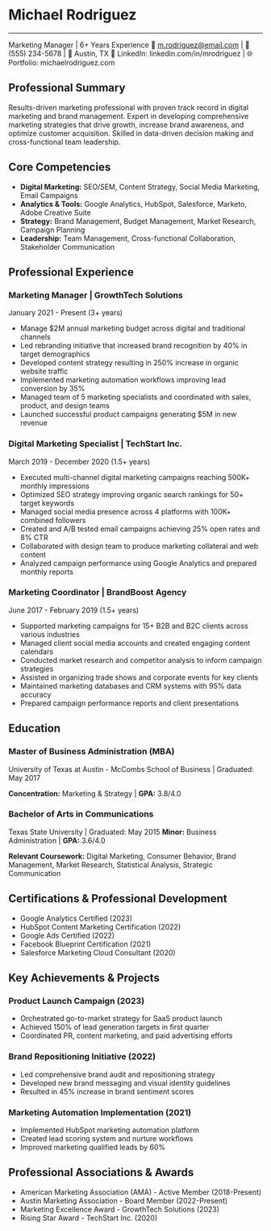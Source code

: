 # Michael Rodriguez

---

Marketing Manager | 6+ Years Experience 📧 m.rodriguez@email.com | 📱 (555) 234-5678 | 📍 Austin, TX 💼 LinkedIn: linkedin.com/in/mrodriguez | 🌐 Portfolio: michaelrodriguez.com

## Professional Summary

Results-driven marketing professional with proven track record in digital marketing and brand management. Expert in developing comprehensive marketing strategies that drive growth, increase brand awareness, and optimize customer acquisition. Skilled in data-driven decision making and cross-functional team leadership.

## Core Competencies

- **Digital Marketing:** SEO/SEM, Content Strategy, Social Media Marketing, Email Campaigns
- **Analytics & Tools:** Google Analytics, HubSpot, Salesforce, Marketo, Adobe Creative Suite
- **Strategy:** Brand Management, Budget Management, Market Research, Campaign Planning
- **Leadership:** Team Management, Cross-functional Collaboration, Stakeholder Communication

## Professional Experience

### Marketing Manager | GrowthTech Solutions
January 2021 - Present (3+ years)
- Manage $2M annual marketing budget across digital and traditional channels
- Led rebranding initiative that increased brand recognition by 40% in target demographics
- Developed content strategy resulting in 250% increase in organic website traffic
- Implemented marketing automation workflows improving lead conversion by 35%
- Managed team of 5 marketing specialists and coordinated with sales, product, and design teams
- Launched successful product campaigns generating $5M in new revenue

### Digital Marketing Specialist | TechStart Inc.
March 2019 - December 2020 (1.5+ years)
- Executed multi-channel digital marketing campaigns reaching 500K+ monthly impressions
- Optimized SEO strategy improving organic search rankings for 50+ target keywords
- Managed social media presence across 4 platforms with 100K+ combined followers
- Created and A/B tested email campaigns achieving 25% open rates and 8% CTR
- Collaborated with design team to produce marketing collateral and web content
- Analyzed campaign performance using Google Analytics and prepared monthly reports

### Marketing Coordinator | BrandBoost Agency
June 2017 - February 2019 (1.5+ years)
- Supported marketing campaigns for 15+ B2B and B2C clients across various industries
- Managed client social media accounts and created engaging content calendars
- Conducted market research and competitor analysis to inform campaign strategies
- Assisted in organizing trade shows and corporate events for key clients
- Maintained marketing databases and CRM systems with 95% data accuracy
- Prepared campaign performance reports and client presentations

## Education

### Master of Business Administration (MBA)

University of Texas at Austin - McCombs School of Business | Graduated: May 2017

**Concentration:** Marketing & Strategy | **GPA:** 3.8/4.0

### Bachelor of Arts in Communications

Texas State University | Graduated: May 2015 **Minor:** Business Administration | **GPA:** 3.6/4.0

**Relevant Coursework:** Digital Marketing, Consumer Behavior, Brand Management, Market Research, Statistical Analysis, Strategic Communication

## Certifications & Professional Development

- Google Analytics Certified (2023)
- HubSpot Content Marketing Certification (2022)
- Google Ads Certified (2022)
- Facebook Blueprint Certification (2021)
- Salesforce Marketing Cloud Consultant (2020)

## Key Achievements & Projects

### Product Launch Campaign (2023)

- Orchestrated go-to-market strategy for SaaS product launch
- Achieved 150% of lead generation targets in first quarter
- Coordinated PR, content marketing, and paid advertising efforts

### Brand Repositioning Initiative (2022)

- Led comprehensive brand audit and repositioning strategy
- Developed new brand messaging and visual identity guidelines
- Resulted in 45% increase in brand sentiment scores

### Marketing Automation Implementation (2021)

- Implemented HubSpot marketing automation platform
- Created lead scoring system and nurture workflows
- Improved marketing qualified leads by 60%

## Professional Associations & Awards

- American Marketing Association (AMA) - Active Member (2018-Present)
- Austin Marketing Association - Board Member (2022-Present)
- Marketing Excellence Award - GrowthTech Solutions (2023)
- Rising Star Award - TechStart Inc. (2020)
